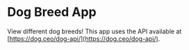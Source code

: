 # Dog Breed App

View different dog breeds!
This app uses the API available at [https://dog.ceo/dog-api/](https://dog.ceo/dog-api/).
